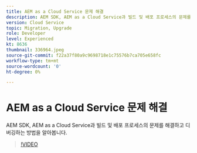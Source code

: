 ```yaml
---
title: AEM as a Cloud Service 문제 해결
description: AEM SDK, AEM as a Cloud Service과 빌드 및 배포 프로세스의 문제를 해결하고 디버깅하는 방법을 알아봅니다.
version: Cloud Service
topic: Migration, Upgrade
role: Developer
level: Experienced
kt: 8636
thumbnail: 336964.jpeg
source-git-commit: f22a37f80a9c9698718e1c75576b7ca705e658fc
workflow-type: tm+mt
source-wordcount: '0'
ht-degree: 0%

---
```



# AEM as a Cloud Service 문제 해결

AEM SDK, AEM as a Cloud Service과 빌드 및 배포 프로세스의 문제를 해결하고 디버깅하는 방법을 알아봅니다.

>[!VIDEO](https://video.tv.adobe.com/v/336964/?quality=12&learn=on)
